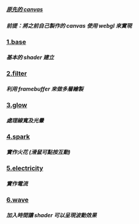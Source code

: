 ##### [原先的 canvas](https://virtools.github.io/electricity/demo3/)

##### 前提：將之前自己製作的 canvas 使用 webgl 來實現

### [1.base](https://virtools.github.io/electricity_webgl/dist/1.base/)

##### 基本的 shader 建立

### [2.filter](https://virtools.github.io/electricity_webgl/dist/2.filter/)

##### 利用 framebuffer 來做多層繪製

### [3.glow](https://virtools.github.io/electricity_webgl/dist/3.glow/)

##### 處理線寬及光暈

### [4.spark](https://virtools.github.io/electricity_webgl/dist/4.spark/)

##### 實作火花 (滑鼠可點按互動)

### [5.electricity](https://virtools.github.io/electricity_webgl/dist/5.electricity/)

##### 實作電流

### [6.wave](https://virtools.github.io/electricity_webgl/dist/6.wave/)

##### 加入時間讓 shader 可以呈現波動效果
